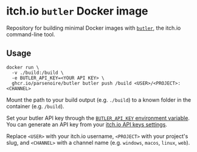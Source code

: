 # itch.io `butler` Docker image

Repository for building minimal Docker images with [`butler`](https://itch.io/docs/butler/), the itch.io command-line tool.

## Usage

```shell
docker run \
  -v ./build:/build \
  -e BUTLER_API_KEY=<YOUR API KEY> \
  ghcr.io/parsenoire/butler butler push /build <USER>/<PROJECT>:<CHANNEL>
```

Mount the path to your build output (e.g. `./build`) to a known folder in the container (e.g. `/build`).

Set your butler API key through the [`BUTLER_API_KEY` environment variable](https://itch.io/docs/butler/login.html#running-butler-from-ci-builds-travis-ci-gitlab-ci-etc). You can generate an API key from your [itch.io API keys settings](https://itch.io/user/settings/api-keys).

Replace `<USER>` with your itch.io username, `<PROJECT>` with your project's slug, and `<CHANNEL>` with a channel name (e.g. `windows`, `macos`, `linux`, `web`).
